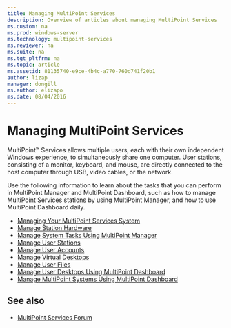 ```yaml
---
title: Managing MultiPoint Services
description: Overview of articles about managing MultiPoint Services
ms.custom: na
ms.prod: windows-server
ms.technology: multipoint-services
ms.reviewer: na
ms.suite: na
ms.tgt_pltfrm: na
ms.topic: article
ms.assetid: 81135740-e9ce-4b4c-a770-760d741f20b1
author: lizap
manager: dongill
ms.author: elizapo
ms.date: 08/04/2016
---
```

# Managing MultiPoint Services
MultiPoint™ Services allows multiple users, each with their own independent Windows experience, to simultaneously share one computer. User stations, consisting of a monitor, keyboard, and mouse, are directly connected to the host computer through USB, video cables, or the network.  
  
Use the following information to learn about the tasks that you can perform in MultiPoint Manager and MultiPoint Dashboard, such as how to manage MultiPoint Services stations by using MultiPoint Manager, and how to use MultiPoint Dashboard daily.  
  
  
-   [Managing Your MultiPoint Services System](Managing-Your-MultiPoint-Services-System.md)  
-   [Manage Station Hardware](Manage-Station-Hardware.md)  
-   [Manage System Tasks Using MultiPoint Manager](Manage-System-Tasks-Using-MultiPoint-Manager.md)  
-   [Manage User Stations](Manage-User-Stations.md)  
-   [Manage User Accounts](Manage-User-Accounts.md)  
-   [Manage Virtual Desktops](Manage-Virtual-Desktops.md)  
-   [Manage User Files](Manage-User-Files.md)  
-   [Manage User Desktops Using MultiPoint Dashboard](Manage-User-Desktops-Using-MultiPoint-Dashboard.md)  
-   [Manage MultiPoint Systems Using MultiPoint Dashboard](Manage-MultiPoint-Systems-Using-MultiPoint-Dashboard.md)  
  
## See also  
  
-   [MultiPoint Services Forum](https://social.technet.microsoft.com/Forums/windowsserver/home?forum=windowsmultipointserver&filter=alltypes&sort=lastpostdesc)  